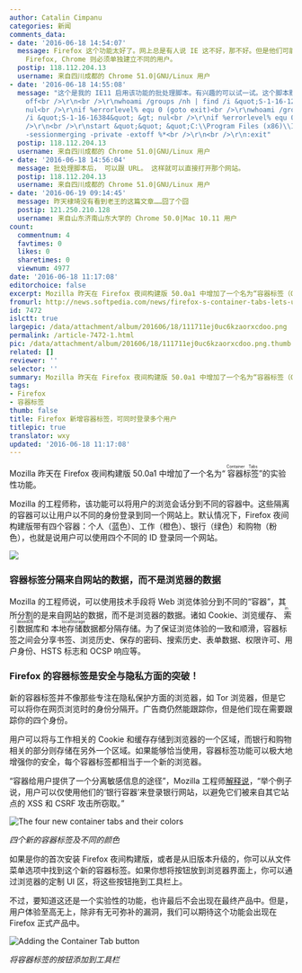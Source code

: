 ```yaml
---
author: Catalin Cimpanu
categories: 新闻
comments_data:
- date: '2016-06-18 14:54:07'
  message: Firefox 这个功能太好了。网上总是有人说 IE 这不好，那不好。但是他们可能不知道的是，自 IE8 开始支持会话隔离技术，就是说同一个用户可以用该功能同时登录在相同的站点用不同的用户登录。而
    Firefox, Chrome 则必须单独建立不同的用户。
  postip: 118.112.204.13
  username: 来自四川成都的 Chrome 51.0|GNU/Linux 用户
- date: '2016-06-18 14:55:08'
  message: "这个是我的 IE11 启用该功能的批处理脚本。有兴趣的可以试一试。这个脚本默认启用隐私模式，不需要的自己改。<br />\r\n<br />\r\n@echo
    off<br />\r\n<br />\r\nwhoami /groups /nh | find /i &quot;S-1-16-12288&quot; &gt;
    nul<br />\r\nif %errorlevel% equ 0 (goto exit)<br />\r\nwhoami /groups /nh | find
    /i &quot;S-1-16-16384&quot; &gt; nul<br />\r\nif %errorlevel% equ 0 (goto exit)<br
    />\r\n<br />\r\nstart &quot;&quot; &quot;C:\\Program Files (x86)\\Internet Explorer\\iexplore.exe&quot;&nbsp;&nbsp;-noframemerging
    -sessionmerging -private -extoff %*<br />\r\n<br />\r\n:exit"
  postip: 118.112.204.13
  username: 来自四川成都的 Chrome 51.0|GNU/Linux 用户
- date: '2016-06-18 14:56:04'
  message: 批处理脚本后， 可以跟 URL。 这样就可以直接打开那个网站。
  postip: 118.112.204.13
  username: 来自四川成都的 Chrome 51.0|GNU/Linux 用户
- date: '2016-06-19 09:14:45'
  message: 昨天棣琦没有看到老王的这篇文章……囧了个囧
  postip: 121.250.210.128
  username: 来自山东济南山东大学的 Chrome 50.0|Mac 10.11 用户
count:
  commentnum: 4
  favtimes: 0
  likes: 0
  sharetimes: 0
  viewnum: 4977
date: '2016-06-18 11:17:08'
editorchoice: false
excerpt: Mozilla 昨天在 Firefox 夜间构建版 50.0a1 中增加了一个名为“容器标签（Container Tabs）”的实验性功能。
fromurl: http://news.softpedia.com/news/firefox-s-container-tabs-lets-users-login-with-different-ids-on-the-same-site-505386.shtml
id: 7472
islctt: true
largepic: /data/attachment/album/201606/18/111711ej0uc6kzaorxcdoo.png
permalink: /article-7472-1.html
pic: /data/attachment/album/201606/18/111711ej0uc6kzaorxcdoo.png.thumb.jpg
related: []
reviewer: ''
selector: ''
summary: Mozilla 昨天在 Firefox 夜间构建版 50.0a1 中增加了一个名为“容器标签（Container Tabs）”的实验性功能。
tags:
- Firefox
- 容器标签
thumb: false
title: Firefox 新增容器标签，可同时登录多个用户
titlepic: true
translator: wxy
updated: '2016-06-18 11:17:08'
---
```


Mozilla 昨天在 Firefox 夜间构建版 50.0a1 中增加了一个名为“<ruby> 容器标签 <rp>  （ </rp> <rt>  Container Tabs </rt> <rp>  ） </rp></ruby>”的实验性功能。


Mozilla 的工程师称，该功能可以将用户的浏览会话分到不同的容器中。这些隔离的容器可以让用户以不同的身份登录到同一个网站上。默认情况下，Firefox 夜间构建版带有四个容器：个人（蓝色）、工作（橙色）、银行（绿色）和购物（粉色），也就是说用户可以使用四个不同的 ID 登录同一个网站。


![](/data/attachment/album/201606/18/111711ej0uc6kzaorxcdoo.png)


### 容器标签分隔来自网站的数据，而不是浏览器的数据


Mozilla 的工程师说，可以使用技术手段将 Web 浏览体验分到不同的“容器”，其所分割的是来自网站的数据，而不是浏览器的数据。诸如 Cookie、浏览缓存、<ruby> 索引数据库 <rp>  （ </rp> <rt>  indexedDB </rt> <rp>  ） </rp></ruby>和<ruby> 本地存储数据 <rp>  （ </rp> <rt>  localStorage </rt> <rp>  ） </rp></ruby>都分隔存储。为了保证浏览体验的一致和顺滑，容器标签之间会分享书签、浏览历史、保存的密码、搜索历史、表单数据、权限许可、用户身份、HSTS 标志和 OCSP 响应等。


### Firefox 的容器标签是安全与隐私方面的突破！


新的容器标签并不像那些专注在隐私保护方面的浏览器，如 Tor 浏览器，但是它可以将你在网页浏览时的身份分隔开。广告商仍然能跟踪你，但是他们现在需要跟踪你的四个身份。


用户可以将与工作相关的 Cookie 和缓存存储到浏览器的一个区域，而银行和购物相关的部分则存储在另外一个区域。如果能够恰当使用，容器标签功能可以极大地增强你的安全，每个容器标签都相当于一个新的浏览器。


“容器给用户提供了一个分离敏感信息的途径”，Mozilla 工程师[解释说](https://blog.mozilla.org/tanvi/2016/06/16/contextual-identities-on-the-web/)，“举个例子说，用户可以仅使用他们的‘银行容器’来登录银行网站，以避免它们被来自其它站点的 XSS 和 CSRF 攻击所窃取。”


![The four new container tabs and their colors](/data/attachment/album/201606/18/111711aw4u278w74z4b8gt.jpg "The four new container tabs and their colors")


*四个新的容器标签及不同的颜色*


如果是你的首次安装 Firefox 夜间构建版，或者是从旧版本升级的，你可以从文件菜单选项中找到这个新的容器标签。如果你想将按钮放到浏览器界面上，你可以通过浏览器的定制 UI 区，将这些按钮拖到工具栏上。


不过，要知道这还是一个实验性的功能，也许最后不会出现在最终产品中。但是，用户体验至高无上，除非有无可弥补的漏洞，我们可以期待这个功能会出现在 Firefox 正式产品中。


![Adding the Container Tab button](/data/attachment/album/201606/18/111712rehe4km4k5mkekhc.jpg "Adding the Container Tab button")


*将容器标签的按钮添加到工具栏*